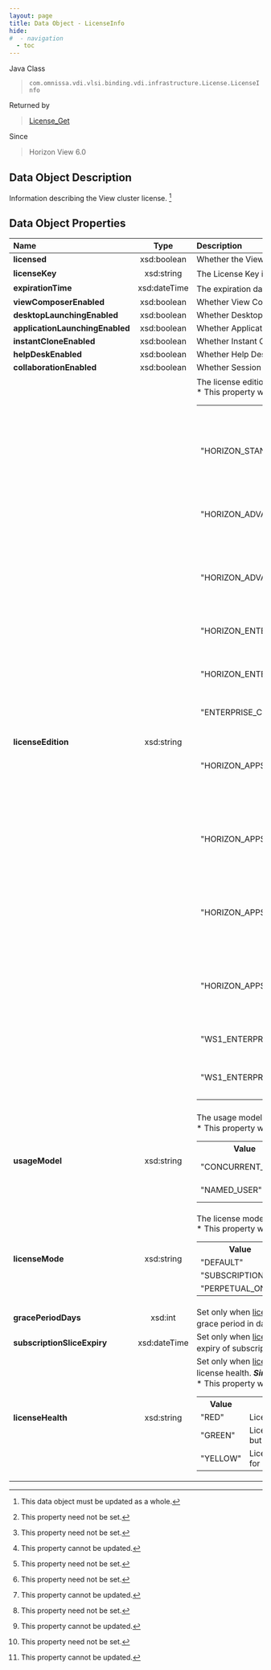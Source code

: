 ```yaml
---
layout: page
title: Data Object - LicenseInfo
hide:
#  - navigation
  - toc
---
```






Java Class
> `com.omnissa.vdi.vlsi.binding.vdi.infrastructure.License.LicenseInfo`

Returned by
> [License_Get](vdi.infrastructure.License.md#get)

Since
> Horizon View 6.0


## Data Object Description

Information describing the View cluster license.
 [^167]



## Data Object Properties

 Name | Type | Description
:---|:---:|:---
**licensed**|  xsd:boolean|  Whether the View instance is licensed.
**licenseKey**|  xsd:string|  The License Key in partially redacted form  **_Since_** Horizon View 6.2 [^1]
**expirationTime**|  xsd:dateTime|  The expiration date of the View instance. [^1]
**viewComposerEnabled**|  xsd:boolean|  Whether View Composer is enabled.
**desktopLaunchingEnabled**|  xsd:boolean|  Whether Desktop launching is enabled.
**applicationLaunchingEnabled**|  xsd:boolean|  Whether Application launching is enabled.
**instantCloneEnabled**|  xsd:boolean|  Whether Instant Clone is enabled.  **_Since_** Horizon 7.0
**helpDeskEnabled**|  xsd:boolean|  Whether Help Desk is enabled.  **_Since_** Horizon 7.3
**collaborationEnabled**|  xsd:boolean|  Whether Session Collaboration is enabled.  **_Since_** Horizon 7.4
**licenseEdition**|  xsd:string|  The license edition.  **_Since_** Horizon 7.9 [^2]<br>* This property will be one of:<br><table><tr><th>Value</th><th>Description</th></tr><tr><td>"HORIZON_STANDARD_CONCURRENT_USER"</td><td>Omnissa Horizon Standard for View (Concurrent User).</td></tr><tr><td>"HORIZON_ADVANCED_NAMED_USER"</td><td>Omnissa Horizon Advanced for View (Named User)</td></tr><tr><td>"HORIZON_ADVANCED_CONCURRENT_USER"</td><td>Omnissa Horizon Advanced for View (Concurrent User).</td></tr><tr><td>"HORIZON_ENTERPRISE_NAMED_USER"</td><td>Horizon Enterprise (Named User).</td></tr><tr><td>"HORIZON_ENTERPRISE_CONCURRENT_USER"</td><td>Horizon Enterprise (Concurrent User).</td></tr><tr><td>"ENTERPRISE_CONCURRENT_USER"</td><td>Omnissa View Enterprise.</td></tr><tr><td>"HORIZON_APPS_STANDARD_NAMED_USER"</td><td>Omnissa Horizon Apps 7 Standard for View (Named User).</td></tr><tr><td>"HORIZON_APPS_STANDARD_CONCURRENT_USER"</td><td>Omnissa Horizon Apps 7 Standard for View (Concurrent User).</td></tr><tr><td>"HORIZON_APPS_ADVANCED_NAMED_USER"</td><td>Omnissa Horizon Apps 7 Advanced for View (Named User).</td></tr><tr><td>"HORIZON_APPS_ADVANCED_CONCURRENT_USER"</td><td>Omnissa Horizon Apps 7 Advanced for View (Concurrent User).</td></tr><tr><td>"WS1_ENTERPRISE_NAMED_USER"</td><td>Workspace ONE Enterprise.</td></tr><tr><td>"WS1_ENTERPRISE_WITH_VDI_NAMED_USER"</td><td>Workspace ONE Enterprise with VDI.</td></tr></table>
**usageModel**|  xsd:string|  The usage model for this license. [^1]<br>* This property will be one of:<br><table><tr><th>Value</th><th>Description</th></tr><tr><td>"CONCURRENT_USER"</td><td>The is the license usage model for a standalone install.</td></tr><tr><td>"NAMED_USER"</td><td>This is the license mode for an install as part of a suite.</td></tr></table>
**licenseMode**|  xsd:string|  The license mode used.  **_Since_** Horizon 7.6<br>* This property will be one of:<br><table><tr><th>Value</th><th>Description</th></tr><tr><td>"DEFAULT"</td><td>Perpetual license is in use.</td></tr><tr><td>"SUBSCRIPTION"</td><td>Cloud subscription license is in use.</td></tr><tr><td>"PERPETUAL_ONLY"</td><td>Perpetual license is in use.</td></tr></table>
**gracePeriodDays**|  xsd:int|  Set only when [licenseMode](vdi.infrastructure.License.LicenseInfo.md#licenseMode) is set to SUBSCRIPTION value. The grace period in days for subscription slice.  **_Since_** Horizon 7.6 [^1] [^2]
**subscriptionSliceExpiry**|  xsd:dateTime|  Set only when [licenseMode](vdi.infrastructure.License.LicenseInfo.md#licenseMode) is set to SUBSCRIPTION value. The expiry of subscription slice.  **_Since_** Horizon 7.6 [^1] [^2]
**licenseHealth**|  xsd:string|  Set only when [licenseMode](vdi.infrastructure.License.LicenseInfo.md#licenseMode) is set to SUBSCRIPTION value. The license health.  **_Since_** Horizon 7.6 [^1] [^2]<br>* This property will be one of:<br><table><tr><th>Value</th><th>Description</th></tr><tr><td>"RED"</td><td>License is expired.</td></tr><tr><td>"GREEN"</td><td>License is not expired and License update is missed but not more than 7 days.</td></tr><tr><td>"YELLOW"</td><td>License is not expired and License update is missed for more than 7 days.</td></tr></table>


 


[^1]: This property need not be set.
[^2]: This property cannot be updated.
[^167]: This data object must be updated as a whole.